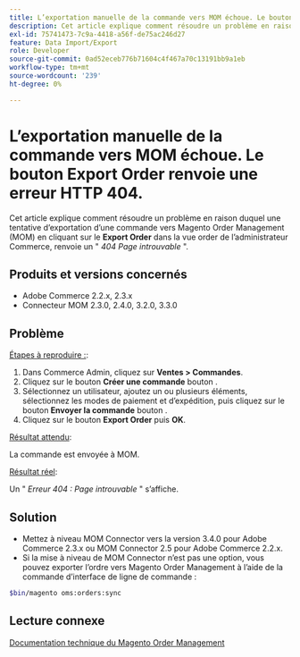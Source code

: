 ```yaml
---
title: L’exportation manuelle de la commande vers MOM échoue. Le bouton Export Order renvoie une erreur HTTP 404.
description: Cet article explique comment résoudre un problème en raison duquel la tentative d’exportation d’une commande vers Magento Order Management (MOM) en cliquant sur le bouton **Exporter la commande** dans la vue de commande de l’administrateur Commerce renvoie une erreur "404 Page introuvable*".
exl-id: 75741473-7c9a-4418-a56f-de75ac246d27
feature: Data Import/Export
role: Developer
source-git-commit: 0ad52eceb776b71604c4f467a70c13191bb9a1eb
workflow-type: tm+mt
source-wordcount: '239'
ht-degree: 0%

---
```


# L’exportation manuelle de la commande vers MOM échoue. Le bouton Export Order renvoie une erreur HTTP 404.

Cet article explique comment résoudre un problème en raison duquel une tentative d’exportation d’une commande vers Magento Order Management (MOM) en cliquant sur le **Export Order** dans la vue order de l’administrateur Commerce, renvoie un &quot; *404 Page introuvable* &quot;.

## Produits et versions concernés

* Adobe Commerce 2.2.x, 2.3.x
* Connecteur MOM 2.3.0, 2.4.0, 3.2.0, 3.3.0

## Problème

<u>Étapes à reproduire :</u>:

1. Dans Commerce Admin, cliquez sur **Ventes > Commandes**.
1. Cliquez sur le bouton **Créer une commande** bouton .
1. Sélectionnez un utilisateur, ajoutez un ou plusieurs éléments, sélectionnez les modes de paiement et d’expédition, puis cliquez sur le bouton **Envoyer la commande** bouton .
1. Cliquez sur le bouton **Export Order** puis **OK**.

<u>Résultat attendu</u>:

La commande est envoyée à MOM.

<u>Résultat réel</u>:

Un &quot; *Erreur 404 : Page introuvable* &quot; s’affiche.

## Solution

* Mettez à niveau MOM Connector vers la version 3.4.0 pour Adobe Commerce 2.3.x ou MOM Connector 2.5 pour Adobe Commerce 2.2.x.
* Si la mise à niveau de MOM Connector n’est pas une option, vous pouvez exporter l’ordre vers Magento Order Management à l’aide de la commande d’interface de ligne de commande :

```bash
$bin/magento oms:orders:sync
```

## Lecture connexe

[Documentation technique du Magento Order Management](https://omsdocs.magento.com/en/)
